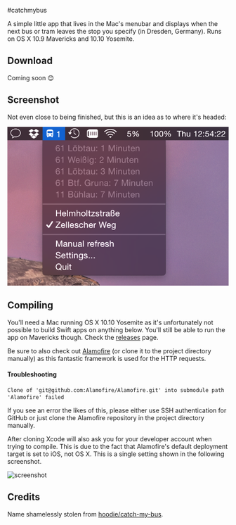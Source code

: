 #catchmybus

A simple little app that lives in the Mac's menubar and displays when the next bus or tram leaves the stop you specify (in Dresden, Germany). Runs on OS X 10.9 Mavericks and 10.10 Yosemite.

## Download

Coming soon :blush:

## Screenshot

Not even close to being finished, but this is an idea as to where it's headed:

![screenshot](./screenshot.png)

## Compiling

You'll need a Mac running OS X 10.10 Yosemite as it's unfortunately not possible to build Swift apps on anything below. You'll still be able to run the app on Mavericks though. Check the [releases](https://github.com/kiliankoe/catchmybus/releases) page.

Be sure to also check out [Alamofire](https://github.com/alamofire/alamofire) (or clone it to the project directory manually) as this fantastic framework is used for the HTTP requests.

#### Troubleshooting

```
Clone of 'git@github.com:Alamofire/Alamofire.git' into submodule path 'Alamofire' failed
```
If you see an error the likes of this, please either use SSH authentication for GitHub or just clone the Alamofire repository in the project directory manually.

After cloning Xcode will also ask you for your developer account when trying to compile. This is due to the fact that Alamofire's default deployment target is set to iOS, not OS X. This is a single setting shown in the following screenshot.

![screenshot](http://i.imgur.com/ZQJWsww.png)

## Credits

Name shamelessly stolen from [hoodie/catch-my-bus](https://github.com/hoodie/catch-my-bus).
